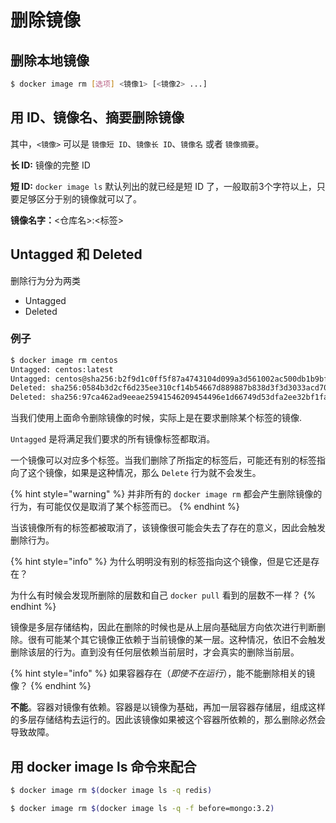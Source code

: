 # 删除镜像

## 删除本地镜像

```bash
$ docker image rm [选项] <镜像1> [<镜像2> ...]
```

## 用 ID、镜像名、摘要删除镜像

其中，`<镜像>` 可以是 `镜像短 ID`、`镜像长 ID`、`镜像名` 或者 `镜像摘要`。

**长 ID:** 镜像的完整 ID

**短 ID:** `docker image ls` 默认列出的就已经是短 ID 了，一般取前3个字符以上，只要足够区分于别的镜像就可以了。

**镜像名字：**&lt;仓库名&gt;:&lt;标签&gt;

## Untagged 和 Deleted

删除行为分为两类

* Untagged
* Deleted

### 例子

```bash
$ docker image rm centos
Untagged: centos:latest
Untagged: centos@sha256:b2f9d1c0ff5f87a4743104d099a3d561002ac500db1b9bfa02a783a46e0d366c
Deleted: sha256:0584b3d2cf6d235ee310cf14b54667d889887b838d3f3d3033acd70fc3c48b8a
Deleted: sha256:97ca462ad9eeae25941546209454496e1d66749d53dfa2ee32bf1faabd239d38
```

当我们使用上面命令删除镜像的时候，实际上是在要求删除某个标签的镜像.

`Untagged` 是将满足我们要求的所有镜像标签都取消。

一个镜像可以对应多个标签。当我们删除了所指定的标签后，可能还有别的标签指向了这个镜像，如果是这种情况，那么 `Delete` 行为就不会发生。

{% hint style="warning" %}
并非所有的 `docker image rm` 都会产生删除镜像的行为，有可能仅仅是取消了某个标签而已。
{% endhint %}

当该镜像所有的标签都被取消了，该镜像很可能会失去了存在的意义，因此会触发删除行为。

{% hint style="info" %}
为什么明明没有别的标签指向这个镜像，但是它还是存在？

为什么有时候会发现所删除的层数和自己 `docker pull` 看到的层数不一样？
{% endhint %}

镜像是多层存储结构，因此在删除的时候也是从上层向基础层方向依次进行判断删除。很有可能某个其它镜像正依赖于当前镜像的某一层。这种情况，依旧不会触发删除该层的行为。直到没有任何层依赖当前层时，才会真实的删除当前层。

{% hint style="info" %}
如果容器存在（_即使不在运行_），能不能删除相关的镜像？
{% endhint %}

**不能**。容器对镜像有依赖。容器是以镜像为基础，再加一层容器存储层，组成这样的多层存储结构去运行的。因此该镜像如果被这个容器所依赖的，那么删除必然会导致故障。

## 用 docker image ls 命令来配合

```bash
$ docker image rm $(docker image ls -q redis)
```

```bash
$ docker image rm $(docker image ls -q -f before=mongo:3.2)
```







